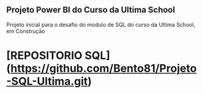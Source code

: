 
## Projeto Power BI do Curso da Ultima School 

Projeto inicial para o desafio do modulo de SQL do curso da Ultima School, em Construção 

# [REPOSITORIO SQL] (https://github.com/Bento81/Projeto-SQL-Ultima.git) 


